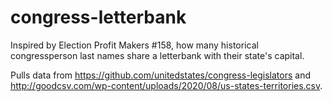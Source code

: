 # congress-letterbank
Inspired by Election Profit Makers #158, how many historical congressperson last names share a letterbank with their state's capital.

Pulls data from https://github.com/unitedstates/congress-legislators and http://goodcsv.com/wp-content/uploads/2020/08/us-states-territories.csv. 

